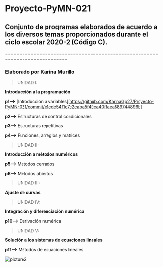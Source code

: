 # Proyecto-PyMN-021
## Conjunto de programas elaborados de acuerdo a los diversos temas proporcionados durante el ciclo escolar 2020-2 (Código C).
============================================================================
### Elaborado por Karina Murillo

>UNIDAD I: 

**Introducción a la programación**

**p1-->** [Introducción a variables][https://github.com/KarinaGp27/Proyecto-PyMN-021/commit/e1cde54f1e7c2eaba5f49ca40ffaea889744896b]

**p2-->** Estructuras de control condicionales

**p3-->** Estructuras repetitivas

**p4-->** Funciones, arreglos y matrices

>UNIDAD II:

**Introducción a métodos numéricos** 

**p5-->** Métodos cerrados

**p6-->** Métodos abiertos

>UNIDAD III:

**Ajuste de curvas**

>UNIDAD IV:

**Integración y diferenciación numérica**

**p10-->** Derivación numérica

>UNIDAD V: 

**Solución a los sistemas de ecuaciones lineales**

**p11-->** Métodos de ecuaciones lineales

![picture2](https://user-images.githubusercontent.com/75811477/102039680-6afc6980-3d7f-11eb-986f-68a16cc8ff77.jpg)





















